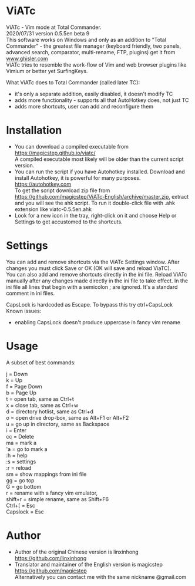 ViATc
=====
ViATc - Vim mode at Total Commander.  
2020/07/31  version 0.5.5en beta 9  
This software works on Windows and only as an addition to "Total Commander" - the greatest file manager (keyboard friendly, two panels, advanced search, comparator, multi-rename, FTP, plugins) get it from www.ghisler.com  
ViATc tries to resemble the work-flow of Vim and web browser plugins like Vimium or better yet SurfingKeys.

What ViATc does to Total Commander (called later TC):
- it's only a separate addition, easily disabled, it doesn't modify TC
- adds more functionality - supports all that AutoHotkey does, not just TC
- adds more shortcuts, user can add and reconfigure them



Installation
============
- You can download a compiled executable from https://magicstep.github.io/viatc/  
  A compiled executable most likely will be older than the current script version. 
- You can run the script if you have Autohotkey installed. Download and install Autohotkey, it is powerful for many purposes. https://autohotkey.com  
  To get the script download zip file from https://github.com/magicstep/ViATc-English/archive/master.zip, extract and you will see the ahk script. To run it double-click file with .ahk extension like viatc-0.5.5en.ahk
- Look for a new icon in the tray, right-click on it and choose Help or Settings to get accustomed to the shortcuts.

Settings
========
You can add and remove shortcuts via the ViATc Settings window. After changes you must click Save or OK (OK will save and reload ViaTC).  
You can also add and remove shortcuts directly in the ini file. Reload ViATc manually after any changes made directly in the ini file to take effect.
In the ini file all lines that begin with a semicolon ; are ignored. It's a standard comment in ini files.  

CapsLock is hardcoded as Escape. To bypass this try ctrl+CapsLock  
Known issues:  
- enabling CapsLock doesn't produce uppercase in fancy vim rename

Usage
=====
A subset of best commands:

j  = Down  
k  = Up  
f  = Page Down  
b  = Page Up  
t  = open tab, same as Ctrl+t  
x  = close tab, same as Ctrl+w  
d  = directory hotlist, same as Ctrl+d  
o  = open drive drop-box, same as Alt+F1 or Alt+F2  
u  = go up in directory, same as Backspace  
i  = Enter  
cc = Delete  
ma = mark a  
'a = go to mark a  
:h = help  
:s = settings  
:r = reload  
sm = show mappings from ini file  
gg = go top  
G  = go bottom  
r  = rename with a fancy vim emulator,   
shift+r  = simple rename, same as Shift+F6  
Ctrl+[   = Esc  
Capslock = Esc  

Author
======
- Author of the original Chinese version is linxinhong https://github.com/linxinhong
- Translator and maintainer of the English version is magicstep https://github.com/magicstep  
  Alternatively you can contact me with the same nickname @gmail.com

